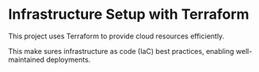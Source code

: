 # Infrastructure Setup with Terraform
This project uses Terraform to provide cloud resources efficiently. 

This make sures infrastructure as code (IaC) best practices, enabling well-maintained deployments.
